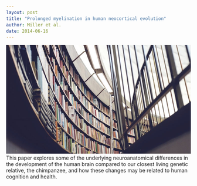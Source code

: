 ```yaml
---
layout: post
title: "Prolonged myelination in human neocortical evolution"
author: Miller et al.
date: 2014-06-16
---
```

<img src="/images/fulls/03.jpg" class="fit image"> This paper explores some of the underlying neuroanatomical differences in the development of the human brain compared to our closest living genetic relative, the chimpanzee, and how these changes may be related to human cognition and health.